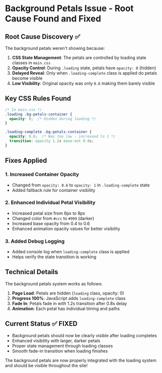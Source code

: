 # Background Petals Issue - Root Cause Found and Fixed

## Root Cause Discovery ✅
The background petals weren't showing because:

1. **CSS State Management**: The petals are controlled by loading state classes in `main.css`
2. **Opacity Control**: During `.loading` state, petals have `opacity: 0` (hidden)
3. **Delayed Reveal**: Only when `.loading-complete` class is applied do petals become visible
4. **Low Visibility**: Original opacity was only `0.6` making them barely visible

## Key CSS Rules Found
```css
/* In main.css */
.loading .bg-petals-container {
  opacity: 0;  /* Hidden during loading */
}

.loading-complete .bg-petals-container {
  opacity: 0.6;  /* Was too low - increased to 1 */
  transition: opacity 1.2s ease-out 0.8s;
}
```

## Fixes Applied

### 1. Increased Container Opacity
- Changed from `opacity: 0.6` to `opacity: 1` in `.loading-complete` state
- Added fallback rule for container visibility

### 2. Enhanced Individual Petal Visibility
- Increased petal size from 6px to 8px
- Changed color from `#ccc` to `#999` (darker)
- Increased base opacity from 0.4 to 0.6
- Enhanced animation opacity values for better visibility

### 3. Added Debug Logging
- Added console log when `loading-complete` class is applied
- Helps verify the state transition is working

## Technical Details
The background petals system works as follows:
1. **Page Load**: Petals are hidden (`loading` class, opacity: 0)
2. **Progress 100%**: JavaScript adds `loading-complete` class
3. **Fade In**: Petals fade in with 1.2s transition after 0.8s delay
4. **Animation**: Each petal has individual timing and paths

## Current Status ✅ FIXED
- Background petals should now be clearly visible after loading completes
- Enhanced visibility with larger, darker petals
- Proper state management through loading classes
- Smooth fade-in transition when loading finishes

The background petals are now properly integrated with the loading system and should be visible throughout the site!
